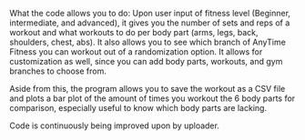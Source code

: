 What the code allows you to do:
Upon user input of fitness level (Beginner, intermediate, and advanced),
it gives you the number of sets and reps of a workout and what workouts to do per body part 
(arms, legs, back, shoulders, chest, abs). It also allows you to see which branch of AnyTime Fitness you can workout
out of a randomization option. It allows for customization as well, since you can add body parts, workouts, 
and gym branches to choose from.

Aside from this, the program allows you to save the workout as a CSV file 
and plots a bar plot of the amount of times you workout the 6 body parts for comparison, 
especially useful to know which body parts are lacking. 

Code is continuously being improved upon by uploader.
